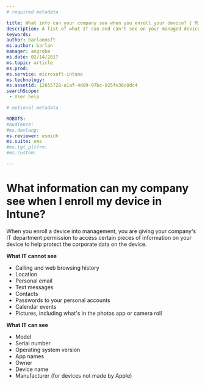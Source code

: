 ```yaml
---
# required metadata

title: What info can your company see when you enroll your device? | Microsoft Docs
description: A list of what IT can and can't see on your managed device.
keywords:
author: barlanmsft
ms.author: barlan
manager: angrobe
ms.date: 02/14/2017
ms.topic: article
ms.prod:
ms.service: microsoft-intune
ms.technology:
ms.assetid: 12655728-a1af-4d89-97bc-925fe36c0dc4
searchScope:
 - User help

# optional metadata

ROBOTS:  
#audience:
#ms.devlang:
ms.reviewer: esmich
ms.suite: ems
#ms.tgt_pltfrm:
#ms.custom:

---
```


# What information can my company see when I enroll my device in Intune?

When you enroll a device into management, you are giving your company's IT department permission to access certain pieces of information on your device to help protect the corporate data on the device.

**What IT cannot see**

- Calling and web browsing history
-	Location
- Personal email
- Text messages
- Contacts
-	Passwords to your personal accounts
- Calendar events
- Pictures, including what's in the photos app or camera roll

**What IT can see**

-   Model
-   Serial number
-   Operating system version
-   App names
-   Owner
-   Device name
-   Manufacturer (for devices not made by Apple)
